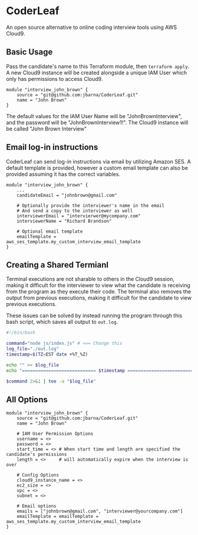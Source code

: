 # CoderLeaf
An open source alternative to online coding interview tools using AWS Cloud9.

## Basic Usage
Pass the candidate's name to this Terraform module, then `terraform apply`. A new Cloud9 instance will be created alongside a unique IAM User which only has permissions to access Cloud9.

```
module "interview_john_brown" {
    source = "git@github.com:jbarna/CoderLeaf.git"
    name = "John Brown"
}
```

The default values for the IAM User Name will be "JohnBrownInterview", and the password will be "JohnBrownInterview1!". The Cloud9 instance will be called "John Brown Interview"

## Email log-in instructions
CoderLeaf can send log-in instructions via email by utilizing Amazon SES. A default template is provided, however a custom email template can also be provided assuming it has the correct variables.

```
module "interview_john_brown" {
    ...
    candidateEmail = "johnbrown@gmail.com"

    # Optionally provide the interviewer's name in the email 
    # And send a copy to the interviewer as well
    interviewerEmail = "intervierwer@mycompany.com"
    interviewerName = "Richard Brandson"
    
    # Optional email template
    emailTemplate = aws_ses_template.my_custom_interview_email_template
}
```

## Creating a Shared Termianl
Terminal executions are not sharable to others in the Cloud9 session, making it difficult for the interviewer to view what the candidate is receiving from the program as they execute their code. The terminal also removes the output from previous executions, making it difficult for the candidate to view previous executions.

These issues can be solved by instead running the program through this bash script, which saves all output to `out.log`.

```bash
#!/bin/bash

command="node js/index.js" # <== Change this
log_file="./out.log"
timestamp=$(TZ=EST date +%T_%Z)

echo "" >> $log_file
echo "============================ $timestamp ============================" >> $log_file

$command 2>&1 | tee -a "$log_file"

```

## All Options
```
module "interview_john_brown" {
    source = "git@github.com:jbarna/CoderLeaf.git"
    name = "John Brown"

    # IAM User Permission Options
    username = <>
    password = <>
    start_time = <> # When start time and length are specified the candidate's permissions
    length = <>     # will automatically expire when the interview is over

    # Config Options
    cloud9_instance_name = <>
    ec2_size = <>
    vpc = <>
    subnet = <>
    
    # Email options
    emails = ["johnbrown@gmail.com", "interviewer@yourcompany.com"]
    emailTemplate = emailTemplate = aws_ses_template.my_custom_interview_email_template
}
```